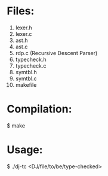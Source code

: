 Files:
======
1. lexer.h
2. lexer.c
3. ast.h
4. ast.c
5. rdp.c (Recursive Descent Parser)
6. typecheck.h
7. typecheck.c
8. symtbl.h
9. symtbl.c
10. makefile

Compilation:
============
$ make

Usage:
======
$ ./dj-tc <DJ/file/to/be/type-checked>


